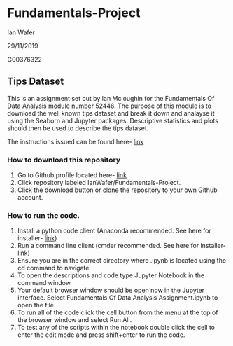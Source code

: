 # Fundamentals-Project

Ian Wafer

29/11/2019

G00376322

## Tips Dataset

This is an assignment set out by Ian Mcloughin for the Fundamentals Of Data Analysis module number 52446. The purpose of this module is to download the well known tips dataset and break it down and analayse it using the Seaborn and Jupyter packages. Descriptive statistics and plots should then be used to describe the tips dataset.

The instructions issued can be found here- [link](https://github.com/ianmcloughlin/project-2019-fundda/raw/master/project.pdf)

### How to download this repository
1. Go to Github profile located here- [link](https://github.com/IanWafer)
2. Click repository labeled IanWafer/Fundamentals-Project.
3. Click the download button or clone the repository to your own Github account.

### How to run the code.
1. Install a python code client (Anaconda recommended. See here for installer- [link](https://www.anaconda.com/distribution/))
2. Run a command line client (cmder recommended. See here for installer- [link](https://github.com/cmderdev/cmder/releases/download/v1.3.11/cmder.zip))
3. Ensure you are in the correct directory where .ipynb is located using the cd command to navigate.
4. To open the descriptions and code type Jupyter Notebook in the command window. 
5. Your default browser window should be open now in the Jupyter interface. Select Fundamentals Of Data Analysis Assignment.ipynb to open the file.
6. To run all of the code click the cell button from the menu at the top of the browser window and select Run All.
7. To test any of the scripts within the notebook double click the cell to enter the edit mode and press shift+enter to run the code. 
